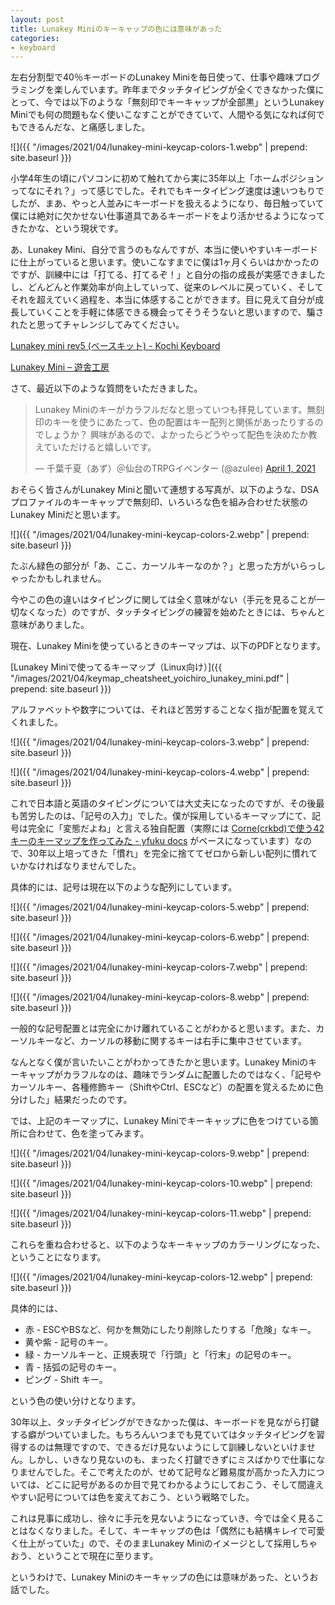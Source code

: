 ```yaml
---
layout: post
title: Lunakey Miniのキーキャップの色には意味があった
categories:
- keyboard
---
```


左右分割型で40％キーボードのLunakey Miniを毎日使って、仕事や趣味プログラミングを楽しんでいます。昨年までタッチタイピングが全くできなかった僕にとって、今では以下のような「無刻印でキーキャップが全部黒」というLunakey Miniでも何の問題もなく使いこなすことができていて、人間やる気になれば何でもできるんだな、と痛感しました。


![]({{ "/images/2021/04/lunakey-mini-keycap-colors-1.webp" | prepend: site.baseurl }})


小学4年生の頃にパソコンに初めて触れてから実に35年以上「ホームポジションってなにそれ？」って感じでした。それでもキータイピング速度は速いつもりでしたが、まあ、やっと人並みにキーボードを扱えるようになり、毎日触っていて僕には絶対に欠かせない仕事道具であるキーボードをより活かせるようになってきたかな、という現状です。

あ、Lunakey Mini、自分で言うのもなんですが、本当に使いやすいキーボードに仕上がっていると思います。使いこなすまでに僕は1ヶ月くらいはかかったのですが、訓練中には「打てる、打てるぞ！」と自分の指の成長が実感できましたし、どんどんと作業効率が向上していって、従来のレベルに戻っていく、そしてそれを超えていく過程を、本当に体感することができます。目に見えて自分が成長していくことを手軽に体感できる機会ってそうそうないと思いますので、騙されたと思ってチャレンジしてみてください。

[Lunakey mini rev5 (ベースキット) - Kochi Keyboard](https://kochikeyboard.stores.jp/items/605ab0a6baeb3a0ff29252a2)

[Lunakey Mini – 遊舎工房](https://shop.yushakobo.jp/collections/keyboard/products/consign_lunakey-mini)

さて、最近以下のような質問をいただきました。

<blockquote class="twitter-tweet"><p lang="ja" dir="ltr">Lunakey Miniのキーがカラフルだなと思っていつも拝見しています。無刻印のキーを使うにあたって、色の配置はキー配列と関係があったりするのでしょうか？ 興味があるので、よかったらどうやって配色を決めたか教えていただけると嬉しいです。</p>&mdash; 千葉千夏（あず）＠仙台のTRPGイベンター (@azulee) <a href="https://twitter.com/azulee/status/1377659338274131972?ref_src=twsrc%5Etfw">April 1, 2021</a></blockquote> <script async src="https://platform.twitter.com/widgets.js" charset="utf-8"></script>

おそらく皆さんがLunakey Miniと聞いて連想する写真が、以下のような、DSAプロファイルのキーキャップで無刻印、いろいろな色を組み合わせた状態のLunakey Miniだと思います。


![]({{ "/images/2021/04/lunakey-mini-keycap-colors-2.webp" | prepend: site.baseurl }})


たぶん緑色の部分が「あ、ここ、カーソルキーなのか？」と思った方がいらっしゃったかもしれません。

今やこの色の違いはタイピングに関しては全く意味がない（手元を見ることが一切なくなった）のですが、タッチタイピングの練習を始めたときには、ちゃんと意味がありました。

現在、Lunakey Miniを使っているときのキーマップは、以下のPDFとなります。

[Lunakey Miniで使ってるキーマップ（Linux向け）]({{ "/images/2021/04/keymap_cheatsheet_yoichiro_lunakey_mini.pdf" | prepend: site.baseurl }})

アルファベットや数字については、それほど苦労することなく指が配置を覚えてくれました。


![]({{ "/images/2021/04/lunakey-mini-keycap-colors-3.webp" | prepend: site.baseurl }})



![]({{ "/images/2021/04/lunakey-mini-keycap-colors-4.webp" | prepend: site.baseurl }})


これで日本語と英語のタイピングについては大丈夫になったのですが、その後最も苦労したのは、「記号の入力」でした。僕が採用しているキーマップにて、記号は完全に「変態だよね」と言える独自配置（実際には [Corne(crkbd)で使う42キーのキーマップを作ってみた - yfuku docs](https://yfuku.com/blog/keyboard/corne_keymap/) がベースになっています）なので、30年以上培ってきた「慣れ」を完全に捨ててゼロから新しい配列に慣れていかなければなりませんでした。

具体的には、記号は現在以下のような配列にしています。


![]({{ "/images/2021/04/lunakey-mini-keycap-colors-5.webp" | prepend: site.baseurl }})



![]({{ "/images/2021/04/lunakey-mini-keycap-colors-6.webp" | prepend: site.baseurl }})


![]({{ "/images/2021/04/lunakey-mini-keycap-colors-7.webp" | prepend: site.baseurl }})



![]({{ "/images/2021/04/lunakey-mini-keycap-colors-8.webp" | prepend: site.baseurl }})


一般的な記号配置とは完全にかけ離れていることがわかると思います。また、カーソルキーなど、カーソルの移動に関するキーは右手に集中させています。

なんとなく僕が言いたいことがわかってきたかと思います。Lunakey Miniのキーキャップがカラフルなのは、趣味でランダムに配置したのではなく、「記号やカーソルキー、各種修飾キー（ShiftやCtrl、ESCなど）の配置を覚えるために色分けした」結果だったのです。

では、上記のキーマップに、Lunakey Miniでキーキャップに色をつけている箇所に合わせて、色を塗ってみます。


![]({{ "/images/2021/04/lunakey-mini-keycap-colors-9.webp" | prepend: site.baseurl }})



![]({{ "/images/2021/04/lunakey-mini-keycap-colors-10.webp" | prepend: site.baseurl }})



![]({{ "/images/2021/04/lunakey-mini-keycap-colors-11.webp" | prepend: site.baseurl }})


これらを重ね合わせると、以下のようなキーキャップのカラーリングになった、ということになります。


![]({{ "/images/2021/04/lunakey-mini-keycap-colors-12.webp" | prepend: site.baseurl }})


具体的には、

* 赤 - ESCやBSなど、何かを無効にしたり削除したりする「危険」なキー。
* 黄や紫 - 記号のキー。
* 緑 - カーソルキーと、正規表現で「行頭」と「行末」の記号のキー。
* 青 - 括弧の記号のキー。
* ピング - Shift キー。

という色の使い分けとなります。

30年以上、タッチタイピングができなかった僕は、キーボードを見ながら打鍵する癖がついていました。もちろんいつまでも見ていてはタッチタイピングを習得するのは無理ですので、できるだけ見ないようにして訓練しないといけません。しかし、いきなり見ないのも、まったく打鍵できずにミスばかりで仕事になりませんでした。そこで考えたのが、せめて記号など難易度が高かった入力については、どこに記号があるのか目で見てわかるようにしておこう、そして間違えやすい記号については色を変えておこう、という戦略でした。

これは見事に成功し、徐々に手元を見ないようになっていき、今では全く見ることはなくなりました。そして、キーキャップの色は「偶然にも結構キレイで可愛く仕上がっていた」ので、そのままLunakey Miniのイメージとして採用しちゃおう、ということで現在に至ります。

というわけで、Lunakey Miniのキーキャップの色には意味があった、というお話でした。

